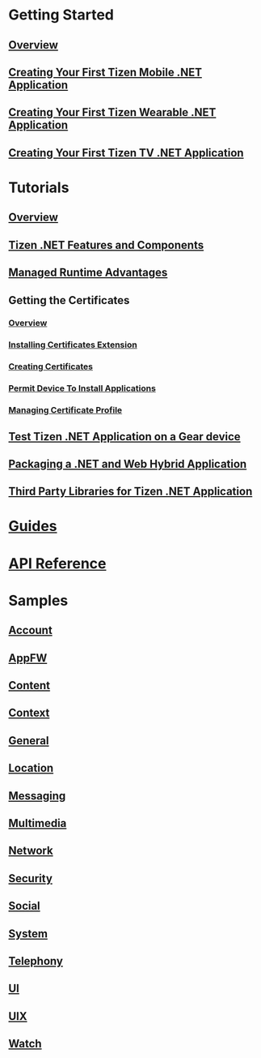 # Getting Started
## [Overview](/application/dotnet/getting-started/overview.md)
## [Creating Your First Tizen Mobile .NET Application](/application/dotnet/getting-started/mobile/first-app.md)
## [Creating Your First Tizen Wearable .NET Application](/application/dotnet/getting-started/wearable/first-app.md)
## [Creating Your First Tizen TV .NET Application](/application/dotnet/getting-started/tv/first-app.md)

# Tutorials
## [Overview](/application/dotnet/index.md)
## [Tizen .NET Features and Components](/application/dotnet/tutorials/details/features.md)
## [Managed Runtime Advantages](/application/dotnet/tutorials/details/runtime.md)
## Getting the Certificates
### [Overview](/application/dotnet/tutorials/certificates/getting-the-certificates.md)
### [Installing Certificates Extension](/application/dotnet/tutorials/certificates/installing-certificate-extension.md)
### [Creating Certificates](/application/dotnet/tutorials/certificates/creating-certificates.md)
### [Permit Device To Install Applications](/application/dotnet/tutorials/certificates/permit-device-to-install-apps.md)
### [Managing Certificate Profile](/application/dotnet/tutorials/certificates/managing-certificate-profile.md)
## [Test Tizen .NET Application on a Gear device](/application/dotnet/tutorials/test/testing-your-app-on-gear.md)
## [Packaging a .NET and Web Hybrid Application](/application/dotnet/tutorials/hybrid/create-dotnet-hybrid-package.md)
## [Third Party Libraries for Tizen .NET Application](/application/dotnet/tutorials/library/library-list.md)

# [Guides](/application/dotnet/guides/index.md)

# [API Reference](/application/dotnet/api/overview.md)

# Samples
## [Account](/application/dotnet/samples/account/overview.md)
## [AppFW](/application/dotnet/samples/appfw/overview.md)
## [Content](/application/dotnet/samples/content/overview.md)
## [Context](/application/dotnet/samples/context/overview.md)
## [General](/application/dotnet/samples/general/overview.md)
## [Location](/application/dotnet/samples/location/overview.md)
## [Messaging](/application/dotnet/samples/messaging/overview.md)
## [Multimedia](/application/dotnet/samples/multimedia/overview.md)
## [Network](/application/dotnet/samples/network/overview.md)
## [Security](/application/dotnet/samples/security/overview.md)
## [Social](/application/dotnet/samples/social/overview.md)
## [System](/application/dotnet/samples/system/overview.md)
## [Telephony](/application/dotnet/samples/telephony/overview.md)
## [UI](/application/dotnet/samples/ui/overview.md)
## [UIX](/application/dotnet/samples/uix/overview.md)
## [Watch](/application/dotnet/samples/watch/overview.md)

